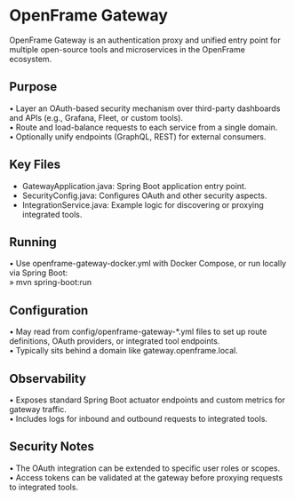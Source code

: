 # OpenFrame Gateway

OpenFrame Gateway is an authentication proxy and unified entry point for multiple open-source tools and microservices in the OpenFrame ecosystem.

## Purpose
• Layer an OAuth-based security mechanism over third-party dashboards and APIs (e.g., Grafana, Fleet, or custom tools).  
• Route and load-balance requests to each service from a single domain.  
• Optionally unify endpoints (GraphQL, REST) for external consumers.  

## Key Files
- GatewayApplication.java: Spring Boot application entry point.  
- SecurityConfig.java: Configures OAuth and other security aspects.  
- IntegrationService.java: Example logic for discovering or proxying integrated tools.  

## Running
• Use openframe-gateway-docker.yml with Docker Compose, or run locally via Spring Boot:  
  » mvn spring-boot:run  

## Configuration
• May read from config/openframe-gateway-*.yml files to set up route definitions, OAuth providers, or integrated tool endpoints.  
• Typically sits behind a domain like gateway.openframe.local.

## Observability
• Exposes standard Spring Boot actuator endpoints and custom metrics for gateway traffic.  
• Includes logs for inbound and outbound requests to integrated tools.

## Security Notes
• The OAuth integration can be extended to specific user roles or scopes.  
• Access tokens can be validated at the gateway before proxying requests to integrated tools.